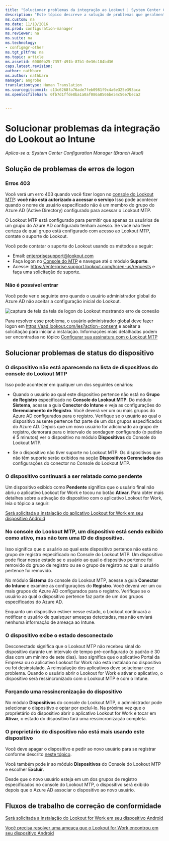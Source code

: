 ```yaml
---
title: "Solucionar problemas da integração ao Lookout | System Center Configuration Manager"
description: "Este tópico descreve a solução de problemas que geralmente ocorrem com a Integração do Lookout."
ms.custom: na
ms.date: 11/18/2016
ms.prod: configuration-manager
ms.reviewer: na
ms.suite: na
ms.technology:
- configmgr-other
ms.tgt_pltfrm: na
ms.topic: article
ms.assetid: 60000b25-7357-491b-87b1-0e36c184bd36
caps.latest.revision: 
author: nathbarn
ms.author: nathbarn
manager: angrobe
translationtype: Human Translation
ms.sourcegitcommit: c13c6268fa76ade7feb0981f9c4a6e325e393aca
ms.openlocfilehash: 0fb7d1ffde8ba1a0af086a8566be54c56e7beca2


---
```

# <a name="troubleshoot-lookout-integration-with-intune"></a>Solucionar problemas da integração do Lookout ao Intune

*Aplica-se a: System Center Configuration Manager (Branch Atual)*

## <a name="troubleshoot-login-errors"></a>Solução de problemas de erros de logon
### <a name="403-errors"></a>Erros 403
Você verá um erro 403 quando você fizer logon no [console do Lookout MTP](https://aad.lookout.com): **você não está autorizado a acessar o serviço** Isso pode acontecer quando o nome de usuário especificado não é um membro do grupo do Azure AD (Active Directory) configurado para acessar o Lookout MTP.

O Lookout MTP está configurado para permitir que apenas os usuários de um grupo do Azure AD configurado tenham acesso. Se você não tiver certeza de qual grupo está configurado com acesso ao Lookout MTP, contate o suporte do Lookout.

Você pode contatar o suporte do Lookout usando os métodos a seguir:

* Email: enterprisesupport@lookout.com
* Faça logon no [Console do MTP](http://aad.lookout.com) e navegue até o módulo **Suporte**.
* Acesse: https://enterprise.support.lookout.com/hc/en-us/requests e faça uma solicitação de suporte.

### <a name="unable-to-sign-in"></a>Não é possível entrar
Você pode ver o seguinte erro quando o usuário administrador global do Azure AD não aceitar a configuração inicial do Lookout.

![captura de tela da tela de logon do Lookout mostrando erro de conexão](../media/lookout-consent-not-accepted-error.png)

Para resolver esse problema, o usuário administrador global deve fazer logon em https://aad.lookout.com/les?action=consent e aceitar a solicitação para iniciar a instalação. Informações mais detalhadas podem ser encontradas no tópico [Configurar sua assinatura com o Lookout MTP](set-up-your-subscription-with-lookout.md)

## <a name="troubleshoot-device-status-issues"></a>Solucionar problemas de status do dispositivo

### <a name="device-not-showing-up-in-the-lookout-mtp-console-device-list"></a>O dispositivo não está aparecendo na lista de dispositivos do console do Lookout MTP

Isso pode acontecer em qualquer um dos seguintes cenários:
* Quando o usuário ao qual este dispositivo pertence não está no **Grupo de Registro** especificado no **Console do Lookout MTP**.  Do módulo **Sistema**, acesse a guia **Conector do Intune** e veja as configurações do **Gerenciamento de Registro**.  Você deverá ver um ou mais grupos do Azure AD configurados para o registro.  Verifique se o usuário ao qual o dispositivo ausente pertence faz parte de um dos grupos especificados do Azure AD.  Depois que um novo usuário for adicionado ao grupo de registro, demorará para o intervalo de sondagem configurado (o padrão é 5 minutos) ver o dispositivo no módulo **Dispositivos** do Console do Lookout MTP.

* Se o dispositivo não tiver suporte no Lookout MTP.  Os dispositivos que não têm suporte serão exibidos na seção **Dispositivos Gerenciados** das configurações do conector no Console do Lookout MTP.

### <a name="device-continues-to-be-reported-as-pending"></a>O dispositivo continuará a ser relatado como **pendente**

Um dispositivo exibido como **Pendente** significa que o usuário final não abriu o aplicativo Lookout for Work e tocou no botão **Ativar**. Para obter mais detalhes sobre a ativação do dispositivo com o aplicativo Lookout for Work, leia o tópico a seguir:

[Será solicitada a instalação do aplicativo Lookout for Work em seu dispositivo Android ](http://docs.microsoft.com/intune/enduser/you-are-prompted-to-install-lookout-for-work-android)

### <a name="in-the-lookout-mtp-console-a-device-is-showing-as-active-but-does-not-have-a-device-id"></a>No console do Lookout MTP, um dispositivo está sendo exibido como ativo, mas não tem uma ID de dispositivo.
Isso significa que o usuário ao qual este dispositivo pertence não está no grupo de registro especificado no Console do Lookout MTP.   Um dispositivo pode ficar nesse estado se o usuário ao qual o dispositivo pertence foi removido do grupo de registro ou se o grupo de registro ao qual o usuário pertence foi removido.

No módulo **Sistema** do console do Lookout MTP, acesse a guia **Conector do Intune** e examine as configurações do **Registro**.  Você deverá ver um ou mais grupos do Azure AD configurados para o registro.  Verifique se o usuário ao qual o dispositivo pertence faz parte de um dos grupos especificados do Azure AD.

Enquanto um dispositivo estiver nesse estado, o Lookout continuará a notificar o usuário de quaisquer ameaças detectadas, mas não enviará nenhuma informação de ameaça ao Intune.

### <a name="device-shows-disconnected-state"></a>O dispositivo exibe o estado desconectado

Desconectado significa que o Lookout MTP não recebeu sinal do dispositivo durante um intervalo de tempo pré-configurado (o padrão é 30 dias com um mínimo de sete dias). Isso significa que o aplicativo Portal da Empresa ou o aplicativo Lookout for Work não está instalado no dispositivo ou foi desinstalado. A reinstalação dos aplicativos deve solucionar esse problema. Quando o usuário abrir o Lookout for Work e ativar o aplicativo, o dispositivo será ressincronizado com o Lookout MTP e com o Intune.

### <a name="forcing-a-resync-on-the-device"></a>Forçando uma ressincronização do dispositivo
No módulo **Dispositivos** do console do Lookout MTP, o administrador pode selecionar o dispositivo e optar por excluí-lo.   Na próxima vez que o proprietário do dispositivo abrir o aplicativo Lookout for Work e tocar em **Ativar**, o estado do dispositivo fará uma ressincronização completa.

### <a name="the-owner-of-the-device-is-no-longer-using-this-device"></a>O proprietário do dispositivo não está mais usando este dispositivo
Você deve apagar o dispositivo e pedir ao novo usuário para se registrar conforme descrito [neste tópico](https://docs.microsoft.com/en-us/sccm/mdm/deploy-use/wipe-lock-reset-devices#full-wipe).


Você também pode ir ao módulo **Dispositivos** do Console do Lookout MTP e escolher **Excluir**.

Desde que o novo usuário esteja em um dos grupos de registro especificados no console do Lookout MTP, o dispositivo será exibido depois que o Azure AD associar o dispositivo ao novo usuário.

## <a name="compliance-remediation-workflows"></a>Fluxos de trabalho de correção de conformidade
[Será solicitada a instalação do Lookout for Work em seu dispositivo Android]( http://docs.microsoft.com/intune/enduser/you-are-prompted-to-install-lookout-for-work-android)

[Você precisa resolver uma ameaça que o Lookout for Work encontrou em seu dispositivo Android ](http://docs.microsoft.com/intune/enduser/you-need-to-resolve-a-threat-found-by-lookout-for-work-android)



<!--HONumber=Dec16_HO3-->


